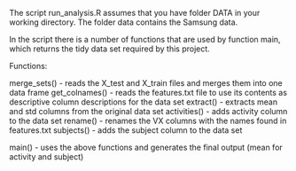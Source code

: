 
The script run_analysis.R assumes that you have folder DATA in your working directory. The folder data contains the Samsung data.

In the script there is a number of functions that are used by function main, which returns the tidy data set required by this project.

Functions:

merge_sets() 	- reads the X_test and X_train files and merges them into one data frame
get_colnames()	- reads the features.txt file to use its contents as descriptive column descriptions for 			the data set
extract()		- extracts mean and std columns from the original data set
activities()		- adds activity column to the data set
rename()		- renames the VX columns with the names found in features.txt
subjects()         - adds the subject column to the data set

main()		- uses the above functions and generates the final output (mean for activity and 			subject)

